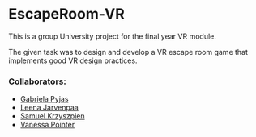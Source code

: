 # EscapeRoom-VR

This is a group University project for the final year VR module.

The given task was to design and develop a VR escape room game that implements good VR design practices. 

### Collaborators:
- [Gabriela Pyjas](https://github.com/gabpyj)
- [Leena Jarvenpaa](https://github.com/leenajvp)
- [Samuel Krzyszpien](https://github.com/taksobie95)
- [Vanessa Pointer](https://github.com/Nessie-J)
